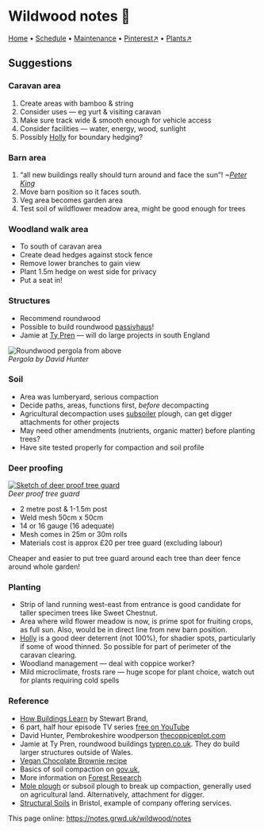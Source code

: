 # Wildwood notes 📝

[Home](https://notes.grwd.uk/wildwood/) • [Schedule](https://notes.grwd.uk/wildwood/schedule) • [Maintenance](https://notes.grwd.uk/wildwood/management) • [Pinterest↗](https://pinterest.co.uk/NatureWorksGarden/wildwood) • [Plants↗](https://bit.ly/wildwood-plants)

## Suggestions

### Caravan area

1. Create areas with bamboo & string
2. Consider uses — eg yurt & visiting caravan
3. Make sure track wide & smooth enough for vehicle access
4. Consider facilities — water, energy, wood, sunlight
5. Possibly [Holly](https://pfaf.org/user/Plant.aspx?LatinName=Ilex+aquifolium) for boundary hedging? 

### Barn area

1. “all new buildings really should turn around and face the sun”! _\~[Peter King](https://www.solarityarchitecture.co.uk/people/peter-king)_
2. Move barn position so it faces south.
3. Veg area becomes garden area
4. Test soil of wildflower meadow area, might be good enough for trees

### Woodland walk area

* To south of caravan area
* Create dead hedges against stock fence
* Remove lower branches to gain view
* Plant 1.5m hedge on west side for privacy
* Put a seat in!

### Structures

* Recommend roundwood
* Possible to build roundwood [passivhaus](https://en.wikipedia.org/wiki/Passive_house)!
* Jamie at [Ty Pren](https://typren.co.uk/gallery-roundwood-timber-frame-projects/) — will do large projects in south England

![Roundwood pergola from above](https://res.cloudinary.com/growdigital/image/upload/w_320/v1653481593/clifftop/pergola-220520.jpg)  
_Pergola by David Hunter_

### Soil

* Area was lumberyard, serious compaction
* Decide paths, areas, functions first, _before_ decompacting
* Agricultural decompaction uses [subsoiler](https://en.wikipedia.org/wiki/Subsoiler) plough, can get digger attachments for other projects
* May need other amendments (nutrients, organic matter) before planting trees?
* Have site tested properly for compaction and soil profile 

### Deer proofing

[![Sketch of deer proof tree guard](https://res.cloudinary.com/growdigital/image/upload/w_320/v1655822511/wildwood/deer-proof-fence.jpg)](https://res.cloudinary.com/growdigital/image/upload/v1655822511/wildwood/deer-proof-fence.jpg)  
_Deer proof tree guard_

* 2 metre post & 1-1.5m post
* Weld mesh 50cm x 50cm
* 14 or 16 gauge (16 adequate)
* Mesh comes in 25m or 30m rolls
* Materials cost is approx £20 per tree guard (excluding labour)

Cheaper and easier to put tree guard around each tree than deer fence around whole garden!

### Planting

* Strip of land running west-east from entrance is good candidate for taller specimen trees like Sweet Chestnut.
* Area where wild flower meadow is now, is prime spot for fruiting crops, as full sun. Also, would be in direct line from new barn position.
* [Holly](https://pfaf.org/user/Plant.aspx?LatinName=Ilex+aquifolium) is a good deer deterrent (not 100%), for shadier spots, particularly if some of wood thinned. So possible for part of perimeter of the caravan clearing.
* Woodland management — deal with coppice worker?
* Mild microclimate, frosts rare — huge scope for plant choice, watch out for plants requiring cold spells

### Reference

* [How Buildings Learn](https://en.wikipedia.org/wiki/How_Buildings_Learn) by Stewart Brand, 
* 6 part, half hour episode TV series [free on YouTube](https://www.youtube.com/playlist?list=PL3tnDlJcXMk9BFY0fnsuJtVzz_YS0SN32)
* David Hunter, Pembrokeshire woodperson [thecoppiceplot.com](https://thecoppiceplot.com)
* Jamie at Ty Pren, roundwood buildings [typren.co.uk](https://typren.co.uk/). They do build larger structures outside of Wales.
* [Vegan Chocolate Brownie recipe](https://simp.ly/publish/L624C8)
* Basics of soil compaction on [gov.uk](https://www.gov.uk/guidance/remove-soil-compaction), 
* More information on [Forest Research](https://www.forestresearch.gov.uk/tools-and-resources/fthr/urban-regeneration-and-greenspace-partnership/greenspace-in-practice/practical-considerations-and-challenges-to-greenspace/soil-compaction-practical-considerations/)
* [Mole plough](https://en.wikipedia.org/wiki/Subsoiler) or subsoil plough to break up compaction, generally used on agricultural land. Alternatively, attachment for digger.
* [Structural Soils](https://www.soils.co.uk/) in Bristol, example of company offering services.

This page online: <https://notes.grwd.uk/wildwood/notes>
